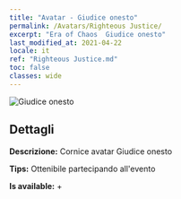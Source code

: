 ```yaml
---
title: "Avatar - Giudice onesto"
permalink: /Avatars/Righteous Justice/
excerpt: "Era of Chaos  Giudice onesto"
last_modified_at: 2021-04-22
locale: it
ref: "Righteous Justice.md"
toc: false
classes: wide
---
```

 ![Giudice onesto](/images/a/avatarFrame_74.png)

## Dettagli

 **Descrizione:** Cornice avatar Giudice onesto 

 **Tips:** Ottenibile partecipando all'evento 

 **Is available:**  + 

